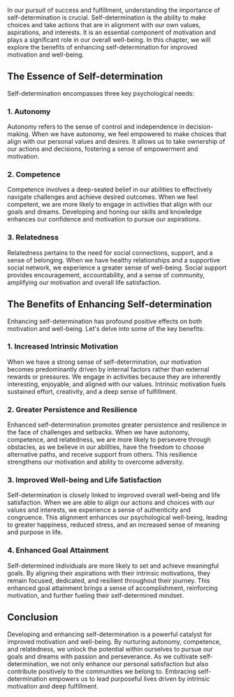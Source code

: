 
In our pursuit of success and fulfillment, understanding the importance of self-determination is crucial. Self-determination is the ability to make choices and take actions that are in alignment with our own values, aspirations, and interests. It is an essential component of motivation and plays a significant role in our overall well-being. In this chapter, we will explore the benefits of enhancing self-determination for improved motivation and well-being.

## The Essence of Self-determination

Self-determination encompasses three key psychological needs:

### 1\. Autonomy

Autonomy refers to the sense of control and independence in decision-making. When we have autonomy, we feel empowered to make choices that align with our personal values and desires. It allows us to take ownership of our actions and decisions, fostering a sense of empowerment and motivation.

### 2\. Competence

Competence involves a deep-seated belief in our abilities to effectively navigate challenges and achieve desired outcomes. When we feel competent, we are more likely to engage in activities that align with our goals and dreams. Developing and honing our skills and knowledge enhances our confidence and motivation to pursue our aspirations.

### 3\. Relatedness

Relatedness pertains to the need for social connections, support, and a sense of belonging. When we have healthy relationships and a supportive social network, we experience a greater sense of well-being. Social support provides encouragement, accountability, and a sense of community, amplifying our motivation and overall life satisfaction.

## The Benefits of Enhancing Self-determination

Enhancing self-determination has profound positive effects on both motivation and well-being. Let's delve into some of the key benefits:

### 1\. Increased Intrinsic Motivation

When we have a strong sense of self-determination, our motivation becomes predominantly driven by internal factors rather than external rewards or pressures. We engage in activities because they are inherently interesting, enjoyable, and aligned with our values. Intrinsic motivation fuels sustained effort, creativity, and a deep sense of fulfillment.

### 2\. Greater Persistence and Resilience

Enhanced self-determination promotes greater persistence and resilience in the face of challenges and setbacks. When we have autonomy, competence, and relatedness, we are more likely to persevere through obstacles, as we believe in our abilities, have the freedom to choose alternative paths, and receive support from others. This resilience strengthens our motivation and ability to overcome adversity.

### 3\. Improved Well-being and Life Satisfaction

Self-determination is closely linked to improved overall well-being and life satisfaction. When we are able to align our actions and choices with our values and interests, we experience a sense of authenticity and congruence. This alignment enhances our psychological well-being, leading to greater happiness, reduced stress, and an increased sense of meaning and purpose in life.

### 4\. Enhanced Goal Attainment

Self-determined individuals are more likely to set and achieve meaningful goals. By aligning their aspirations with their intrinsic motivations, they remain focused, dedicated, and resilient throughout their journey. This enhanced goal attainment brings a sense of accomplishment, reinforcing motivation, and further fueling their self-determined mindset.

## Conclusion

Developing and enhancing self-determination is a powerful catalyst for improved motivation and well-being. By nurturing autonomy, competence, and relatedness, we unlock the potential within ourselves to pursue our goals and dreams with passion and perseverance. As we cultivate self-determination, we not only enhance our personal satisfaction but also contribute positively to the communities we belong to. Embracing self-determination empowers us to lead purposeful lives driven by intrinsic motivation and deep fulfillment.
